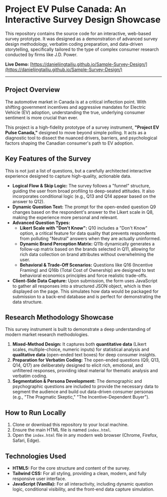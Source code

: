 # Project EV Pulse Canada: An Interactive Survey Design Showcase

This repository contains the source code for an interactive, web-based survey prototype. It was designed as a demonstration of advanced survey design methodology, verbatim coding preparation, and data-driven storytelling, specifically tailored to the type of complex consumer research conducted by firms like J.D. Power.

**Live Demo:** [https://danieljingtailiu.github.io/Sample-Survey-Design/](https://danieljingtailiu.github.io/Sample-Survey-Design/)

---

## Project Overview

The automotive market in Canada is at a critical inflection point. With shifting government incentives and aggressive mandates for Electric Vehicle (EV) adoption, understanding the true, underlying consumer sentiment is more crucial than ever.

This project is a high-fidelity prototype of a survey instrument, **"Project EV Pulse Canada,"** designed to move beyond simple polling. It acts as a diagnostic tool to dissect the nuanced drivers, barriers, and psychological factors shaping the Canadian consumer's path to EV adoption.

## Key Features of the Survey

This is not just a list of questions, but a carefully architected interactive experience designed to capture high-quality, actionable data.

* **Logical Flow & Skip Logic:** The survey follows a "funnel" structure, guiding the user from broad profiling to deep-seated attitudes. It also incorporates conditional logic (e.g., Q13 and Q14 appear based on the answer to Q12).
* **Dynamic Question Text:** The prompt for the open-ended question Q9 changes based on the respondent's answer to the Likert scale in Q8, making the experience more personal and relevant.
* **Advanced Question Types:**
    * **Likert Scale with "Don't Know":** Q10 includes a "Don't Know" option, a critical feature for data quality that prevents respondents from polluting "Neutral" answers when they are actually uninformed.
    * **Dynamic Brand Perception Matrix:** Q11b dynamically generates a follow-up matrix based on the brands selected in Q11, allowing for rich data collection on brand attributes without overwhelming the user.
    * **Behavioral & Trade-Off Scenarios:** Questions like Q16 (Incentive Framing) and Q16b (Total Cost of Ownership) are designed to test behavioral economics principles and force realistic trade-offs.
* **Client-Side Data Capture:** Upon submission, the form uses JavaScript to gather all responses into a structured JSON object, which is then displayed on the page. This simulates how data would be packaged for submission to a back-end database and is perfect for demonstrating the data structure.

## Research Methodology Showcase

This survey instrument is built to demonstrate a deep understanding of modern market research methodologies.

1.  **Mixed-Method Design:** It captures both **quantitative data** (Likert scales, multiple-choice, numeric inputs) for statistical analysis and **qualitative data** (open-ended text boxes) for deep consumer insights.
2.  **Preparation for Verbatim Coding:** The open-ended questions (Q9, Q13, Q14, Q17) are deliberately designed to elicit rich, emotional, and unfiltered responses, providing ideal material for thematic analysis and verbatim coding.
3.  **Segmentation & Persona Development:** The demographic and psychographic questions are included to provide the necessary data to segment the audience and build out data-driven consumer personas (e.g., "The Pragmatic Skeptic," "The Incentive-Dependent Buyer").

## How to Run Locally

1.  Clone or download this repository to your local machine.
2.  Ensure the main HTML file is named `index.html`.
3.  Open the `index.html` file in any modern web browser (Chrome, Firefox, Safari, Edge).

## Technologies Used

* **HTML5:** For the core structure and content of the survey.
* **Tailwind CSS:** For all styling, providing a clean, modern, and fully responsive user interface.
* **JavaScript (Vanilla):** For all interactivity, including dynamic question logic, conditional visibility, and the front-end data capture simulation.
